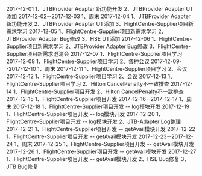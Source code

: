 2017-12-01
1、JTBProvider Adapter 新功能开发
2、JTBProvider Adapter UT添加
2017-12-02--2017-12-03
1、周末
2017-12-04
1、JTBProvider Adapter 新功能开发
2、JTBProvider Adapter UT添加
3、FlightCentre-Supplier项目新需求学习
2017-12-05
1、FlightCentre-Supplier项目新需求学习
2、JTBProvider Adapter Bug修改
3、HSE UT添加
2017-12-06
1、FlightCentre-Supplier项目新需求学习
2、JTBProvider Adapter Bug修改
3、FlightCentre-Supplier项目新需求澄清会
2017-12-07
1、FlightCentre-Supplier项目学习
2017-12-08
1、FlightCentre-Supplier项目学习
2、各种会议
2017-12-09--2017-12-10
1、周末
2017-12-11
1、FlightCentre-Supplier项目学习
2、会议
2017-12-12
1、FlightCentre-Supplier项目学习
2、会议
2017-12-13
1、FlightCentre-Supplier项目学习
2、Hilton CancelPenalty不一致排查
2017-12-14
1、FlightCentre-Supplier项目开发
2、Hilton CancelPenalty不一致排查
2017-12-15
1、FlightCentre-Supplier项目开发
2017-12-16--2017-12-17
1、周末
2017-12-18
1、FlightCentre-Supplier项目开发 -- log模块开发
2017-12-19
1、FlightCentre-Supplier项目开发 -- log模块开发
2017-12-20
1、FlightCentre-Supplier项目开发 -- log模块开发
2、JTB-Adapter Log整理
2017-12-21
1、FlightCentre-Supplier项目开发 -- getAvail模块开发
2017-12-22
1、FlightCentre-Supplier项目开发 -- getAvail模块开发
2017-12-23--2017-12-24
1、周末
2017-12-25
1、FlightCentre-Supplier项目开发 -- getAvail模块开发
2017-12-26
1、FlightCentre-Supplier项目开发 -- getAvail模块开发
2017-12-27
1、FlightCentre-Supplier项目开发 -- getAvail模块开发
2、HSE Bug修复
3、JTB Bug修复
